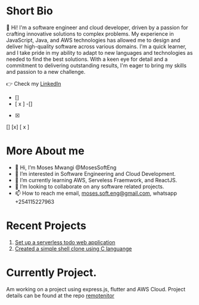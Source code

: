 # Short Bio
👋 Hi! I'm a software engineer and cloud developer, driven by a passion for crafting innovative solutions to complex problems. My experience in JavaScript, Java, and AWS technologies has allowed me to design and deliver high-quality software across various domains. I'm a quick learner, and I take pride in my ability to adapt to new languages and technologies as needed to find the best solutions. With a keen eye for detail and a commitment to delivering outstanding results, I'm eager to bring my skills and passion to a new challenge.

:point_right: Check my [LinkedIn](https://www.linkedin.com/in/mosessofteng/)

- []
- [ x ]
-[]
-[x]

[]
[x]
[ x ]

# More About me
- 👋 Hi, I’m Moses Mwangi @MosesSoftEng
- 👀 I’m interested in Software Engineering and Cloud Development.
- 🌱 I’m currently learning AWS, Serveless Fraemwork, and ReactJS.
- 💞️ I’m looking to collaborate on any software related projects.
- 📫 How to reach me email, moses.soft.eng@gmail.com, whatsapp +254115227963


# Recent Projects
1. [Set up a serverless todo web application](https://github.com/MosesSoftEng/udacity-cloud-developer-c4-serverless-todo)
2. [Created a simple shell clone using C languange](https://github.com/Ficharagu/simple_shell)

<!---
MosesSoftEng/MosesSoftEng is a ✨ special ✨ repository because its `README.md` (this file) appears on your GitHub profile.
You can click the Preview link to take a look at your changes.
--->

# Currently Project.
Am working on a project using express.js, flutter and AWS Cloud.
Project details can be found at the repo [
remotenitor
](https://github.com/MosesSoftEng/remotenitor)

